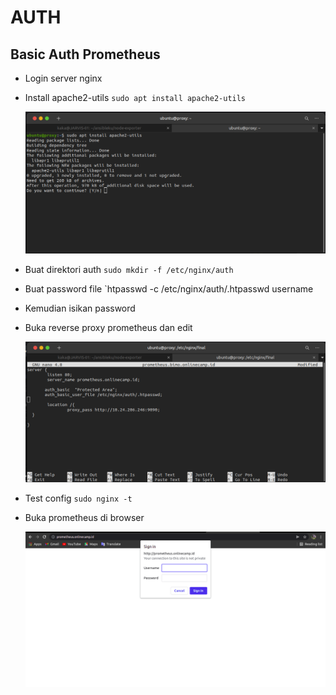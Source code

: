 # AUTH
 ## Basic Auth Prometheus
 * Login server nginx
 * Install apache2-utils `sudo apt install apache2-utils`

     ![gambar 1](assets/auth1.png)

 * Buat direktori auth `sudo mkdir -f /etc/nginx/auth`
 * Buat password file `htpasswd -c /etc/nginx/auth/.htpasswd username
 * Kemudian isikan password
 * Buka reverse proxy prometheus dan edit

     ![gambar 2](assets/auth2.png)

 * Test config `sudo nginx -t`
 * Buka prometheus di browser

     ![gambar 3](assets/auth3.png)